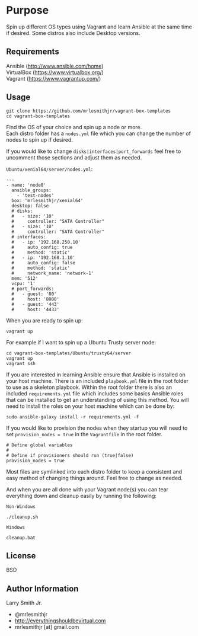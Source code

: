 Purpose
=======

Spin up different OS types using Vagrant and learn Ansible at the same time if
desired. Some distros also include Desktop versions.

Requirements
------------

Ansible (http://www.ansible.com/home)  
VirtualBox (https://www.virtualbox.org/)  
Vagrant (https://www.vagrantup.com/)

Usage
-----

```
git clone https://github.com/mrlesmithjr/vagrant-box-templates
cd vagrant-box-templates
```
Find the OS of your choice and spin up a node or more.  
Each distro folder has a `nodes.yml` file which you can change the number of
nodes to spin up if desired.

If you would like to change `disks|interfaces|port_forwards` feel free to
uncomment those sections and adjust them as needed.

`Ubuntu/xenial64/server/nodes.yml`:
```
---
- name: 'node0'
  ansible_groups:
    - 'test-nodes'
  box: 'mrlesmithjr/xenial64'
  desktop: false
  # disks:
  #   - size: '10'
  #     controller: "SATA Controller"
  #   - size: '10'
  #     controller: "SATA Controller"
  # interfaces:
  #   - ip: '192.168.250.10'
  #     auto_config: true
  #     method: 'static'
  #   - ip: '192.168.1.10'
  #     auto_config: false
  #     method: 'static'
  #     network_name: 'network-1'
  mem: '512'
  vcpu: '1'
  # port_forwards:
  #   - guest: '80'
  #     host: '8080'
  #   - guest: '443'
  #     host: '4433'
```

When you are ready to spin up:
```
vagrant up
```
For example if I want to spin up a Ubuntu Trusty server node:  
```
cd vagrant-box-templates/Ubuntu/trusty64/server
vagrant up
vagrant ssh
```
If you are interested in learning Ansible ensure that Ansible is installed on
your host machine. There is an included `playbook.yml` file in the root folder
to use as a skeleton playbook. Within the root folder there is also an
included `requirements.yml` file which includes some basics Ansible roles that
can be installed to get an understanding of using this method. You will need to
install the roles on your host machine which can be done by:
```
sudo ansible-galaxy install -r requirements.yml -f
```
If you would like to provision the nodes when they startup you will need to
set `provision_nodes = true` in the `Vagrantfile` in the root folder.
```
# Define global variables
#
# Define if provisioners should run (true|false)
provision_nodes = true
```
Most files are symlinked into each distro folder to keep a consistent and easy
method of changing things around. Feel free to change as needed.

And when you are all done with your Vagrant node(s) you can tear everything down
and cleanup easily by running the following:

`Non-Windows`
```
./cleanup.sh
```
`Windows`
```
cleanup.bat
```

License
-------

BSD

Author Information
------------------

Larry Smith Jr.
- @mrlesmithjr
- http://everythingshouldbevirtual.com
- mrlesmithjr [at] gmail.com
